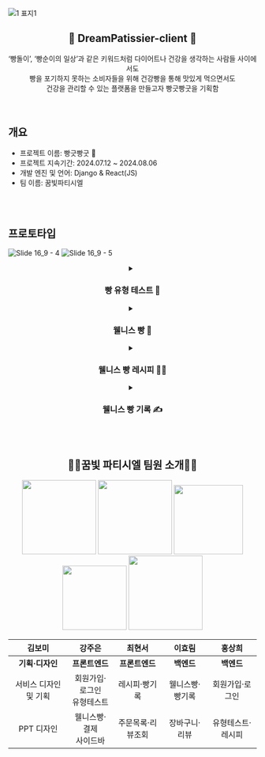 ![1 표지1](https://github.com/user-attachments/assets/d543e658-7e3a-4955-a9ad-a2fb0ff4de24)

<div align="center">
<h2>🥖 DreamPatissier-client 🥖</h2>
‘빵돌이’, ‘빵순이의 일상’과 같은 키워드처럼 다이어트나 건강을 생각하는 사람들 사이에서도 <br/>
  빵을 포기하지 못하는 소비자들을 위해 건강빵을 통해 맛있게 먹으면서도 <br/>
  건강을 관리할 수 있는 플랫폼을 만들고자 빵긋빵굿을 기획함
</div>
<br />
<br />

## 개요
- 프로젝트 이름: 빵긋빵굿 🍞
- 프로젝트 지속기간: 2024.07.12 ~ 2024.08.06
- 개발 엔진 및 언어: Django & React(JS)
- 팀 이름: 꿈빛파티시엘

<br />
<br />

## 프로토타입
![Slide 16_9 - 4](https://github.com/user-attachments/assets/3592283d-cb0b-4154-9c01-3a1aef342375)
![Slide 16_9 - 5](https://github.com/user-attachments/assets/5b0a0cfb-7f19-4a24-a6b9-9745c7dee3da)

<div align="center">
  <details><summary><h3>빵 유형 테스트 🍪</h3>
</summary>

평소 어떻게 빵을 즐기시나요? 빵 유형테스트를 제공하여, 네 가지로 유형화된 맞춤 빵을 제시합니다.
</details>

  <details><summary><h3>웰니스 빵 🍞</h3>
</summary>

빵 상품을 키워드와 제목 검색 및 카테고리 필터링으로 편의성있게 볼 수 있도록 합니다.<br />
제품 상세페이지에서는 리뷰, 상세정보를 제공합니다.<br />
장바구니 버튼을 눌러보세요! 메뉴 배너에서 바로 담긴 제품의 수량을 확인할 수 있습니다.
</details>

<div align="center">
  <details><summary><h3>웰니스 빵 레시피 🧑‍🍳</h3>
</summary>

오늘은 내가 빵 요리사~ 나만의 빵 레시피를 등록하고 언제든지 수정할 수 있어요.<br />
다른 사용자의 빵 레시피를 검색하고, 마음에 드는 건 북마크해서 언제든지 확인하세요.
</details>

<div align="center">
  <details><summary><h3>웰니스 빵 기록 ✍️</h3>
</summary>
    
먹은 빵을 기록하세요. 일상에서 먹은 웰니스 빵을 기록하고, 귀여운 식빵 스탬프까지 획득할 수 있어요!
</details>

</div>
<br />
<br />


## 👩‍🍳꿈빛 파티시엘 팀원 소개👩‍🍳
<div align="center">
<img src="https://github.com/user-attachments/assets/33dea852-9316-4a6c-bb64-b7c2a9080a7e"  width="150" height="auto"/>
<img src="https://github.com/user-attachments/assets/e2263719-b839-438c-80c9-86c1a87af911"  width="150" height="auto"/>
<img src="https://github.com/user-attachments/assets/bb7433a4-d4b9-47b6-b28e-6a91a788e55c"  width="140" height="auto"/>
<img src="https://github.com/user-attachments/assets/163a836f-d0e0-426a-9a7a-c42bd18d43f4"  width="130" height="auto"/>
<img src="https://github.com/user-attachments/assets/35534fd9-f6da-4492-8393-4052caea29aa"  width="150" height="auto"/>
</div>

  |김보미|강주은|최현서|이효림|홍상희|
  |:-------------:|:-------------:|:-------------:|:-------------:|:-------------:|
  |<b>기획·디자인|<b>프론트엔드|<b>프론트엔드|<b>백엔드|<b>백엔드|
  |서비스 디자인 및 기획|회원가입·로그인<br/>유형테스트|레시피·빵기록|웰니스빵·빵기록|회원가입·로그인|
  |PPT 디자인|웰니스빵·결제<br/>사이드바|주문목록·리뷰조회|장바구니·리뷰|유형테스트·레시피|

